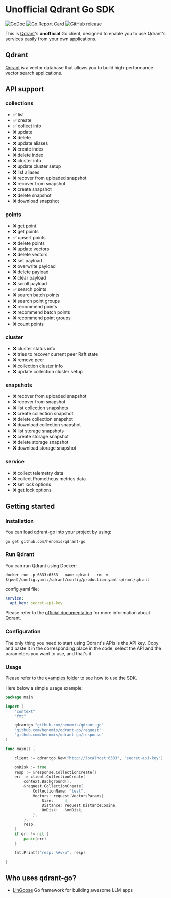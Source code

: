 # Unofficial Qdrant Go SDK


[![GoDoc](https://godoc.org/github.com/henomis/qdrant-go?status.svg)](https://godoc.org/github.com/henomis/qdrant-go) [![Go Report Card](https://goreportcard.com/badge/github.com/henomis/qdrant-go)](https://goreportcard.com/report/github.com/henomis/qdrant-go) [![GitHub release](https://img.shields.io/github/release/henomis/qdrant-go.svg)](https://github.com/henomis/qdrant-go/releases)

This is [Qdrant](https://qdrant.tech/)'s **unofficial** Go client, designed to enable you to use Qdrant's services easily from your own applications.

## Qdrant

[Qdrant](https://qdrant.tech/) is a vector database that allows you to build high-performance vector search applications.

## API support

### collections
- ✅ list
- ✅ create
- ✅ collect info
- ❌ update
- ❌ delete
- ❌ update aliases
- ❌ create index
- ❌ delete index
- ❌ cluster info
- ❌ update cluster setup
- ❌ list aliases
- ❌ recover from uploaded snapshot
- ❌ recover from snapshot
- ❌ create snapshot
- ❌ delete snapshot
- ❌ download snapshot


### points 
- ❌ get point
- ❌ get points
- ✅ upsert points
- ❌ delete points
- ❌ update vectors
- ❌ delete vectors
- ❌ set payload
- ❌ overwrite payload
- ❌ delete payload
- ❌ clear payload
- ❌ scroll payload
- ✅ search points
- ❌ search batch points
- ❌ search point groups
- ❌ recommend points
- ❌ recommend batch points
- ❌ recommend point groups
- ❌ count points

### cluster
- ❌ cluster status info
- ❌ tries to recover current peer Raft state
- ❌ remove peer
- ❌ collection cluster info
- ❌ update collection cluster setup

### snapshots
- ❌ recover from uploaded snapshot
- ❌ recover from snapshot
- ❌ list collection snapshots
- ❌ create collection snapshot
- ❌ delete collection snapshot
- ❌ download collection snapshot
- ❌ list storage snapshots
- ❌ create storage snapshot
- ❌ delete storage snapshot
- ❌ download storage snapshot

### service
- ❌ collect telemetry data
- ❌ collect Prometheus metrics data
- ❌ set lock options
- ❌ get lock options


## Getting started

### Installation

You can load qdrant-go into your project by using:
```
go get github.com/henomis/qdrant-go
```

### Run Qdrant

You can run Qdrant using Docker:
```shell
docker run -p 6333:6333 --name qdrant --rm -v $(pwd)/config.yaml:/qdrant/config/production.yaml qdrant/qdrant
```

config.yaml file:
```yaml
service:
  api_key: secret-api-key
```

Please refer to the [official documentation](https://qdrant.tech/) for more information about Qdrant.

### Configuration

The only thing you need to start using Qdrant's APIs is the API key. Copy and paste it in the corresponding place in the code, select the API and the parameters you want to use, and that's it.


### Usage

Please refer to the [examples folder](examples/cmd/) to see how to use the SDK.

Here below a simple usage example:

```go
package main

import (
	"context"
	"fmt"

	qdrantgo "github.com/henomis/qdrant-go"
	"github.com/henomis/qdrant-go/request"
	"github.com/henomis/qdrant-go/response"
)

func main() {

	client := qdrantgo.New("http://localhost:6333", "secret-api-key")

	onDisk := true
	resp := &response.CollectionCreate{}
	err := client.CollectionCreate(
		context.Background(),
		&request.CollectionCreate{
			CollectionName: "test",
			Vectors: request.VectorsParams{
				Size:     4,
				Distance: request.DistanceCosine,
				OnDisk:   &onDisk,
			},
		},
		resp,
	)
	if err != nil {
		panic(err)
	}

	fmt.Printf("resp: %#v\n", resp)

}
```

## Who uses qdrant-go?

* [LinGoose](https://github.com/henomis/lingoose) Go framework for building awesome LLM apps